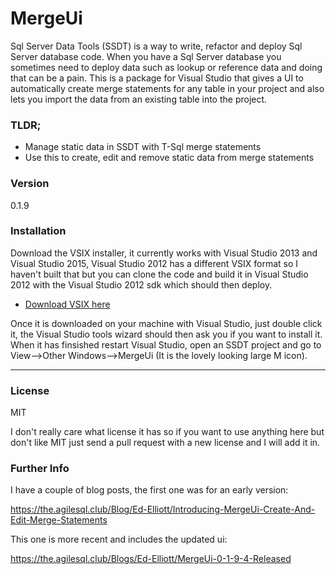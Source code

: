 # MergeUi

Sql Server Data Tools (SSDT) is a way to write, refactor and deploy Sql Server database code. When you have a Sql Server database you sometimes need to deploy data such as lookup or reference data and doing that can be a pain. This is a package for Visual Studio that gives a UI to automatically create merge statements for any table in your project and also lets you import the data from an existing table into the project.

### TLDR;

- Manage static data in SSDT with T-Sql merge statements
- Use this to create, edit and remove static data from merge statements

### Version
0.1.9

### Installation

Download the VSIX installer, it currently works with Visual Studio 2013 and Visual Studio 2015, Visual Studio 2012 has a different VSIX format so I haven't built that but you can clone the code and build it in Visual Studio 2012 with the Visual Studio 2012 sdk which should then deploy.

* [Download VSIX here](https://the.agilesql.club/assets/downloads/AgileSqlClub.MergeUiPackage.vsix)

Once it is downloaded on your machine with Visual Studio, just double click it, the Visual Studio tools wizard should then ask you if you want to install it. When it has finsished restart Visual Studio, open an SSDT project and go to View-->Other Windows-->MergeUi (It is the lovely looking large M icon).

---
### License
MIT

I don't really care what license it has so if you want to use anything here but don't like MIT just send a pull request with a new license and I will add it in.


### Further Info

I have a couple of blog posts, the first one was for an early version:

https://the.agilesql.club/Blog/Ed-Elliott/Introducing-MergeUi-Create-And-Edit-Merge-Statements

This one is more recent and includes the updated ui:

https://the.agilesql.club/Blogs/Ed-Elliott/MergeUi-0-1-9-4-Released

